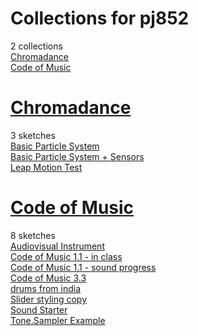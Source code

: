 # Collections for pj852
2 collections  
[Chromadance](https://editor.p5js.org/pj852/collections/hIx4cBHLq)<!-- 2024-11-19T16:10:57.674Z -->  
[Code of Music](https://editor.p5js.org/pj852/collections/rtpgyZJS9)<!-- 2025-03-18T16:36:30.431Z -->  

# [Chromadance](https://editor.p5js.org/pj852/collections/hIx4cBHLq)
3 sketches  
[Basic Particle System](https://editor.p5js.org/pj852/sketches/Axrj-F-Bl)  
[Basic Particle System + Sensors](https://editor.p5js.org/pj852/sketches/LOxOTer15)  
[Leap Motion Test](https://editor.p5js.org/pj852/sketches/Pd7_CbZUB)  

# [Code of Music](https://editor.p5js.org/pj852/collections/rtpgyZJS9)
8 sketches  
[Audiovisual Instrument](https://editor.p5js.org/pj852/sketches/MdpX7rEwH)  
[Code of Music 1.1 - in class](https://editor.p5js.org/pj852/sketches/W1LmWtUsj)  
[Code of Music 1.1 - sound progress](https://editor.p5js.org/pj852/sketches/f9V6PEF5F)  
[Code of Music 3.3](https://editor.p5js.org/pj852/sketches/-EcOM1-Qn)  
[drums from india](https://editor.p5js.org/pj852/sketches/P1LykIoRK)  
[Slider styling copy](https://editor.p5js.org/pj852/sketches/tDxLexxwO)  
[Sound Starter](https://editor.p5js.org/pj852/sketches/BQL1g0V7X)  
[Tone.Sampler Example](https://editor.p5js.org/pj852/sketches/H-T_F4jMg)  
